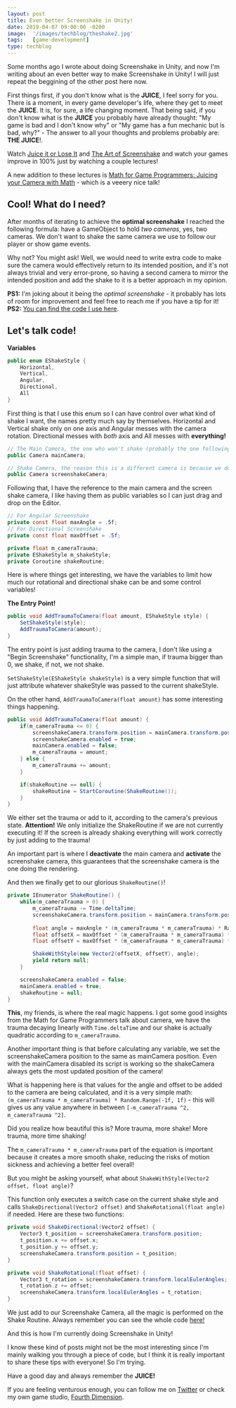 ```yaml
---
layout: post
title: Even better Screenshake in Unity!
date: 2019-04-07 09:00:00 -0200
image:  '/images/techblog/theshake2.jpg'
tags:   [game-development]
type: techblog
---
```


Some months ago I wrote about doing Screenshake in Unity, and now I'm writing about an even better way to make Screenshake in Unity! I will just repeat the beggining of the other post here now.

First things first, if you don't know what is the **JUICE**, I feel sorry for you. There is a moment, in every game developer's life, where they get to meet the **JUICE**. It is, for sure, a life changing moment. That being said, if you don't know what is the **JUICE** you probably have already thought: "My game is bad and I don't know why" or "My game has a fun mechanic but is bad, why?" - The answer to all your thoughts and problems probably are: **THE JUICE**!. 

Watch [Juice it or Lose It](https://www.youtube.com/watch?v=Fy0aCDmgnxg) and [The Art of Screenshake](https://www.youtube.com/watch?v=AJdEqssNZ-U) and watch your games improve in 100% just by watching a couple lectures!

A new addition to these lectures is [Math for Game Programmers: Juicing your Camera with Math](https://www.youtube.com/watch?v=tu-Qe66AvtY) - which is a veeery nice talk!

## Cool! What do I need?

After months of iterating to achieve the **optimal screenshake** I reached the following formula: have a GameObject to hold _two cameras_, yes, two cameras. We don't want to shake the same camera we use to follow our player or show game events.

Why not? You might ask! Well, we would need to write extra code to make sure the camera would effectively return to its intended position, and it's not always trivial and very error-prone, so having a second camera to mirror the intended position and add the shake to it is a better approach in my opinion.

**PS1:** I'm joking about it being the _optimal screenshake_ - it probably has lots of room for improvement and feel free to reach me if you have a tip for it!
**PS2:** [You can find the code I use here](https://github.com/fourthdimensionstudio/UnityScripts/blob/master/Utilities/MonoBehaviors/CameraHolder.cs).

## Let's talk code!

**Variables**

```c#
public enum EShakeStyle {
    Horizontal,
    Vertical,
    Angular,
    Directional,
    All
}
```

First thing is that I use this enum so I can have control over what kind of shake I want, the names pretty much say by themselves. Horizontal and Vertical shake only on one axis and Angular messes with the camera rotation. Directional messes with _both_ axis and All messes with **everything!**

```c#
// The Main Camera, the one who won't shake (probably the one following the player, has its own Script)
public Camera mainCamera;

// Shake Camera, the reason this is a different camera is because we don't want to mess with the real camera position, so we won't have to do extra code to make sure the camera return to its original position.
public Camera screenshakeCamera;
```

Following that, I have the reference to the main camera and the screen shake camera, I like having them as public variables so I can just drag and drop on the Editor.

```c#
// For Angular Screenshake
private const float maxAngle = .5f;
// For Directional Screenshake
private const float maxOffset = .5f;

private float m_cameraTrauma;
private EShakeStyle m_shakeStyle;
private Coroutine shakeRoutine;
```

Here is where things get interesting, we have the variables to limit how much our rotational and directional shake can be and some control variables!

**The Entry Point!**

```c#
public void AddTraumaToCamera(float amount, EShakeStyle style) {
    SetShakeStyle(style);
    AddTraumaToCamera(amount);
}
```

The entry point is just adding trauma to the camera, I don't like using a "Begin Screenshake" functionality, I'm a simple man, if trauma bigger than 0, we shake, if not, we not shake.

`SetShakeStyle(EShakeStyle shakeStyle)` is a very simple function that will just attribute whatever shakeStyle was passed to the current shakeStyle.

On the other hand, `AddTraumaToCamera(float amount)` has some interesting things happening.

```c#
public void AddTraumaToCamera(float amount) {
    if(m_cameraTrauma <= 0) {
        screenshakeCamera.transform.position = mainCamera.transform.position;
        screenshakeCamera.enabled = true;
        mainCamera.enabled = false;
        m_cameraTrauma = amount;
    } else {
        m_cameraTrauma += amount;
    }

    if(shakeRoutine == null) {
        shakeRoutine = StartCoroutine(ShakeRoutine());
    }
}
```

We either set the trauma or add to it, according to the camera's previous state. **Attention!** We only initialize the ShakeRoutine if we are not currently executing it! If the screen is already shaking everything will work correctly by just adding to the trauma!

An important part is where I **deactivate** the main camera and **activate** the screenshake camera, this guarantees that the screenshake camera is the one doing the rendering.

And then we finally get to our glorious `ShakeRoutine()`!

```c#
private IEnumerator ShakeRoutine() {
    while(m_cameraTrauma > 0) {
        m_cameraTrauma -= Time.deltaTime;
        screenshakeCamera.transform.position = mainCamera.transform.position;
        
        float angle = maxAngle * (m_cameraTrauma * m_cameraTrauma) * Random.Range(-1f, 1f);
        float offsetX = maxOffset * (m_cameraTrauma * m_cameraTrauma) * Random.Range(-1f, 1f);
        float offsetY = maxOffset * (m_cameraTrauma * m_cameraTrauma) * Random.Range(-1f, 1f);

        ShakeWithStyle(new Vector2(offsetX, offsetY), angle);
        yield return null;
    }

    screenshakeCamera.enabled = false;
    mainCamera.enabled = true;
    shakeRoutine = null;
}
```

**This**, my friends, is where the real magic happens. I got some good insights from the Math for Game Programmers talk about camera, we have the trauma decaying linearly with `Time.deltaTime` and our shake is actually quadratic according to `m_cameraTrauma`.

Another important thing is that before calculating any variable, we set the screenshakeCamera position to the same as mainCamera position. Even with the mainCamera disabled its script is working so the shakeCamera always gets the most updated position of the camera!

What is happening here is that values for the angle and offset to be added to the camera are being calculated, and it is a very simple math: `(m_cameraTrauma * m_cameraTrauma) * Random.Range(-1f, 1f)` - this will gives us any value anywhere in between `[-m_cameraTrauma ^2, m_cameraTrauma ^2]`.

Did you realize how beautiful this is? More trauma, more shake! More trauma, more time shaking!

The `m_cameraTrauma * m_cameraTrauma` part of the equation is important because it creates a more smooth shake, reducing the risks of motion sickness and achieving a better feel overall!

But you might be asking yourself, what about `ShakeWithStyle(Vector2 offset, float angle)`?

This function only executes a switch case on the current shake style and calls `ShakeDirectional(Vector2 offset)` and `ShakeRotational(float angle)` if needed. Here are these two functions:

```c#
private void ShakeDirectional(Vector2 offset) {
    Vector3 t_position = screenshakeCamera.transform.position;
    t_position.x += offset.x;
    t_position.y += offset.y;
    screenshakeCamera.transform.position = t_position;
}

private void ShakeRotational(float offset) {
    Vector3 t_rotation = screenshakeCamera.transform.localEulerAngles;
    t_rotation.z += offset;
    screenshakeCamera.transform.localEulerAngles = t_rotation;
}
```

We just add to our Screenshake Camera, all the magic is performed on the Shake Routine. Always remember you can see the whole code [here!](https://github.com/fourthdimensionstudio/UnityScripts/blob/master/Utilities/MonoBehaviors/CameraHolder.cs)

And this is how I'm currently doing Screenshake in Unity!

I know these kind of posts might not be the most interesting since I'm mainly walking you through a piece of code, but I think it is really important to share these tips with everyone! So I'm trying.

Have a good day and always remember the **JUICE!**

If you are feeling venturous enough, you can follow me on [Twitter](http://twitter.com/guilhermepo2) or check my own game studio, [Fourth Dimension](https://fourthdimension.studio).
